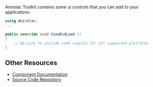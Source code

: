 Anirolac Toolkit contains some ui controls that you can add to your applications.


```csharp
using Anirolac;
...

public override void ViewDidLoad ()
{
	// Be sure to include code samples for all supported platforms
}
```

## Other Resources

* [Component Documentation](http://ruimarinho.net/anirolac-toolkit)
* [Source Code Repository](http://github.com/rmarinho/AnirolaC-Toolkit)
